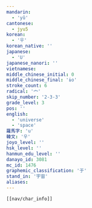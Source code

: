 ```yaml
---
mandarin:
  - 'yǔ'
cantonese:
  - jyu5
korean:
  - '우'
korean_native: ''
japanese:
  - 'U'
japanese_nanori: ''
vietnamese:
middle_chinese_initial: 0
middle_chinese_final: 'ɨo'
stroke_count: 6
radical: '宀'
skip_number: '2-3-3'
grade_level: 3
pos: ''
english:
  - 'universe'
  - 'space'
羅馬字: 'u'
韓文: '우'
joyo_level: ''
hsk_level: ''
hanmun_edu_level: ''
danayo_id: 3081
mc_id: 1476
graphemic_classification: '于'
stand_in: '宇宙'
aliases:
---
```

```meta-bind-embed
[[nav/char_info]]
```

